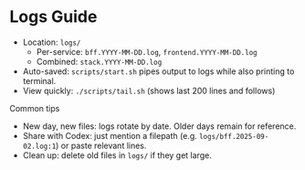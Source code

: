# Logs Guide

- Location: `logs/`
  - Per-service: `bff.YYYY-MM-DD.log`, `frontend.YYYY-MM-DD.log`
  - Combined: `stack.YYYY-MM-DD.log`
- Auto-saved: `scripts/start.sh` pipes output to logs while also printing to terminal.
- View quickly: `./scripts/tail.sh` (shows last 200 lines and follows)

Common tips
- New day, new files: logs rotate by date. Older days remain for reference.
- Share with Codex: just mention a filepath (e.g. `logs/bff.2025-09-02.log:1`) or paste relevant lines.
- Clean up: delete old files in `logs/` if they get large.


